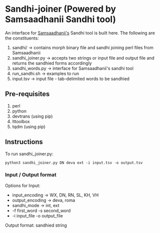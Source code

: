 # Sandhi-joiner (Powered by Samsaadhanii Sandhi tool)

An interface for [Samsaadhanii's]((www.sanskrit.uohyd.ac.in/scl)) Sandhi tool is built here. The following are the constituents:

1. sandhi/ &rarr; contains morph binary file and sandhi joining perl files from Samsaadhanii
2. sandhi\_joiner.py &rarr; accepts two strings or input file and output file and returns the sandhied forms accordingly
3. sandhi\_words.py &rarr; interface for Samsaadhanii's sandhi tool
4. run\_sandhi.sh &rarr; examples to run
5. input.tsv &rarr; input file - tab-delimited words to be sandhied

## Pre-requisites

1. perl
2. python
3. devtrans (using pip)
4. lttoolbox
5. tqdm (using pip)

## Instructions

To run sandhi_joiner.py:

```
python3 sandhi_joiner.py DN deva ext -i input.tsv -o output.tsv
```

### Input / Output format

Options for Input:
* input\_encoding &rarr; WX, DN, RN, SL, KH, VH
* output\_encoding &rarr; deva, roma
* sandhi_mode &rarr; int, ext
* -f first\_word -s second\_word
* -i input\_file -o output\_file

Output format: sandhied string


